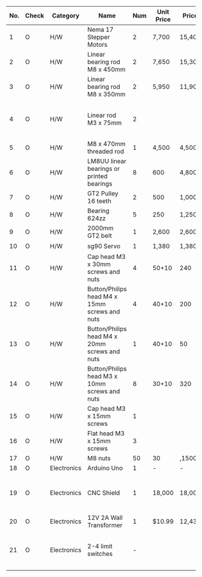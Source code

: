 No.	|	Check	|	Category	|	Name	|	Num	|	Unit Price	|	 Price 	|	Description	|	Seller	|	Link fo shopping
---	|	---	|	---	|	---	|	---	|	---	|	---	|	---	|	---	|	---
1	|	O	|	H/W	|	Nema 17 Stepper Motors	|	2	|	 7,700 	|	 15,400 	|		|	미스터조각기	|	https://smartstore.naver.com/mrcnc/products/2097373008
2	|	O	|	H/W	|	 Linear bearing rod M8 x 450mm	|	2	|	 7,650 	|	 15,300 	|	X Axis	|	베어링가게	|	https://smartstore.naver.com/allbearing/products/403940030
3	|	O	|	H/W	|	Linear bearing rod M8 x 350mm	|	2	|	 5,950 	|	 11,900 	|	Y axis	|	베어링가게	|	
4	|	O	|	H/W	|	Linear rod M3 x 75mm	|	2	|		|		|	Z Axis (You can find them in any old CDROM or purchase on EBay)	|	AliExpress	|	https://www.aliexpress.com/item/2pcs-chrome-steel-Cylindrical-roller-Dowel-Locating-Pin-M3-M4-M5-3mm-4mm-5mm-50-55/32889122344.html?spm=2114.search0104.3.23.62df44523drbtq&ws_ab_test=searchweb0_0,searchweb201602_5_10065_10068_319_10059_10884_317_10887_10696_321_322_10084_453_10083_454_10103_10618_10307_537_536,searchweb201603_52,ppcSwitch_0&algo_expid=73960c0a-ef12-4e23-8842-feef94211e86-3&algo_pvid=73960c0a-ef12-4e23-8842-feef94211e86&transAbTest=ae803_4
5	|	O	|	H/W	|	M8 x 470mm threaded rod	|	1	|	 4,500 	|	 4,500 	|		|	내써팝	|	https://smartstore.naver.com/nasspop/products/3559839665
6	|	O	|	H/W	|	LM8UU linear bearings or printed bearings	|	8	|	 600 	|	 4,800 	|		|	내써팝	|	https://smartstore.naver.com/nasspop/products/549934645
7	|	O	|	H/W	|	GT2 Pulley 16 teeth	|	2	|	 500 	|	 1,000 	|		|	내써팝	|	https://smartstore.naver.com/nasspop/products/337008823
8	|	O	|	H/W	|	Bearing 624zz	|	5	|	 250 	|	 1,250 	|		|	내써팝	|	https://smartstore.naver.com/nasspop/products/337005985
9	|	O	|	H/W	|	2000mm GT2 belt	|	1	|	 2,600 	|	 2,600 	|		|	내써팝	|	https://smartstore.naver.com/nasspop/products/337008935
10	|	O	|	H/W	|	sg90 Servo	|	1	|	 1,380 	|	 1,380 	|		|	협신전자	|	https://smartstore.naver.com/ic11401/products/550103576
11	|	O	|	H/W	|	Cap head M3 x 30mm screws and nuts	|	4	|	50+10	|	 240 	|		|	영원툴	|	https://smartstore.naver.com/0109/products/2185058720
12	|	O	|	H/W	|	Button/Philips head M4 x 15mm screws and nuts	|	4	|	40+10	|	 200 	|		|		|	
13	|	O	|	H/W	|	Button/Philips head M4 x 20mm screws and nuts	|	1	|	40+10	|	 50 	|		|		|	
14	|	O	|	H/W	|	Button/Philips head M3 x 10mm screws and nuts	|	8	|	30+10	|	 320 	|		|		|	
15	|	O	|	H/W	|	Cap head M3 x 15mm screws	|	1	|		|		|		|		|	
16	|	O	|	H/W	|	Flat head M3 x 15mm screws	|	3	|		|		|		|		|	
17	|	O	|	H/W	|	M8 nuts	|	50	|	30	|	 ,1500 	|		|		|	https://smartstore.naver.com/0109/products/2233911416
18	|	O	|	Electronics	|	Arduino Uno	|	1	|	-	|	 - 	|		|		|	
19	|	O	|	Electronics	|	CNC Shield	|	1	|	 18,000 	|	 18,000 	|	CNC Shield + A4988 Driver x 4 + CH340G(Arduino Uno Compatible)	|	미스터조각기	|	https://smartstore.naver.com/mrcnc/products/760201081
20	|	O	|	Electronics	|	12V 2A Wall Transformer	|	1	|	$10.99 	|	 12,436 	|		|	amazon	|	https://www.amazon.com/Adapter-100-240V-Transformers-Switching-Adaptor/dp/B019Q3U72M
21	|	O	|	Electronics	|	2-4 limit switches	|	-	|		|		|	optional. I suggest you leave them off and add later if you want them	|		|	
